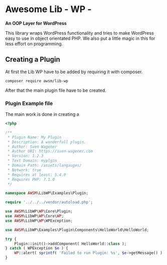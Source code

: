 # Awesome Lib - WP - 
**An OOP Layer for WordPress**

This library wraps WordPress functionality and tries to make WordPress easy to use in object orientated PHP. 
We also put a little magic in this for less effort on programming.

## Creating a Plugin

At first the Lib WP have to be added by requiring it with composer.

```composer require awsm/lib-wp```

After that the main plugin file have to be created.

### Plugin Example file

The main work is done in creating a 

```php
<?php

/**
 * Plugin Name: My Plugin
 * Description: A wonderfull plugin.
 * Author: Sven Wagener
 * Author URI: https://sven-wagener.com
 * Version: 1.2.3
 * Text Domain: myplgin
 * Domain Path: /assets/langauges/
 * Network: true
 * Requires at least: 5.4.0
 * Requires PHP: 7.1.0
 */

namespace AWSM\LibWP\Examples\Plugin;

require '../../../vendor/autoload.php';

use AWSM\LibWP\WP\Core\Plugin;
use AWSM\LibWP\WP\Core\WP;
use AWSM\LibWP\WP\WPException;

use AWSM\LibWP\Examples\Plugin\Components\HelloWorld\HelloWorld;

try {
    Plugin::init()->addComponent( HelloWorld::class );
} catch ( WPException $e ) {
    WP::alert( sprintf( 'Failed to run Plugin: %s', $e->getMessage() ) );
}
```

### 

